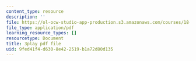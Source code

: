 ```yaml
---
content_type: resource
description: ''
file: https://ol-ocw-studio-app-production.s3.amazonaws.com/courses/18-01sc-single-variable-calculus-fall-2010/9fed41f4d6308e422519b1a72d80d135_y_CA5btuoQk.pdf
file_type: application/pdf
learning_resource_types: []
resourcetype: Document
title: 3play pdf file
uid: 9fed41f4-d630-8e42-2519-b1a72d80d135
---
```

